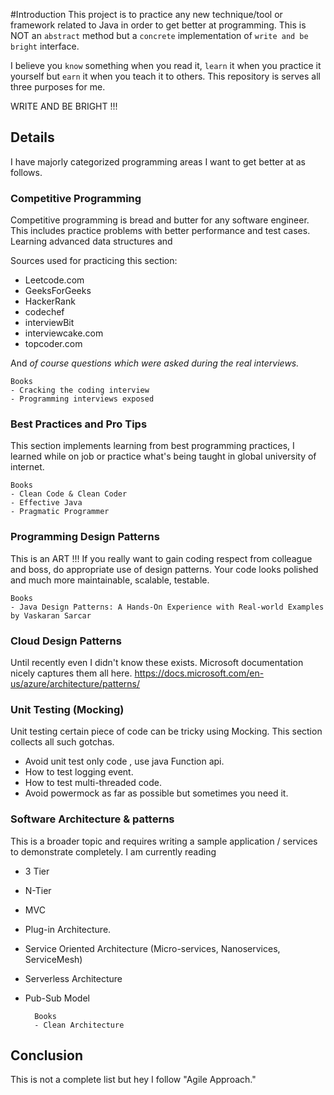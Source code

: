 #Introduction
This project is to practice any new technique/tool or framework related to Java in order to get
better at programming. This is NOT an `abstract` method but a `concrete` implementation of `write and be bright` interface. 

I believe you `know` something when you read it, `learn` it when you practice it yourself but `earn` it when you teach it to others. 
This repository is serves all three purposes for me. 

WRITE AND BE BRIGHT !!!

## Details

I have majorly categorized programming areas I want to get better at as follows.
 
### Competitive Programming
Competitive programming is bread and butter for any software engineer. This includes practice problems
with better performance and test cases. Learning advanced data structures and 

Sources used for practicing this section:
-  Leetcode.com
-  GeeksForGeeks
-  HackerRank
-  codechef
-  interviewBit
-  interviewcake.com
-  topcoder.com
    
And *of course questions which were asked during the real interviews.*

    Books
    - Cracking the coding interview
    - Programming interviews exposed

### Best Practices and Pro Tips
This section implements learning from best programming practices, I learned while on job or practice what's being taught in global university of internet.

    Books
    - Clean Code & Clean Coder
    - Effective Java
    - Pragmatic Programmer
    
### Programming Design Patterns

This is an ART !!! If you really want to gain coding respect from colleague and boss, do appropriate use of 
design patterns. Your code looks polished and much more maintainable, scalable, testable.

    Books
    - Java Design Patterns: A Hands-On Experience with Real-world Examples by Vaskaran Sarcar
    
### Cloud Design Patterns
Until recently even I didn't know these exists. Microsoft documentation nicely captures them all here.
https://docs.microsoft.com/en-us/azure/architecture/patterns/
        
### Unit Testing (Mocking)        
Unit testing certain piece of code can be tricky using Mocking. This section collects all such gotchas.
- Avoid unit test only code , use java Function api.
- How to test logging event.
- How to test multi-threaded code.
- Avoid powermock as far as possible but sometimes you need it.   
    
                
### Software Architecture & patterns
This is a broader topic and requires writing a sample application / services to demonstrate completely. I am currently reading 

- 3 Tier
- N-Tier
- MVC 
- Plug-in Architecture.
- Service Oriented Architecture (Micro-services, Nanoservices, ServiceMesh)
- Serverless Architecture
- Pub-Sub Model

        Books
        - Clean Architecture
            

## Conclusion
This is not a complete list but hey I follow "Agile Approach." 
         